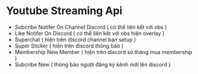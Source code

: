 # Youtube Streaming Api
- Subcribe Notifer On Channel Discord ( có thể liên kết với obs )
- Like Notifer On Discord ( có thể liên kết với obs hiện overlay )
- Superchat ( hiện trên discord channel bạn setup )
- Super Sticker ( hiện trên discord thông báo )
- Membership New Member ( hiện trên discord só tháng mua membership )
- Subcribe New ( thông báo người đăng ký kênh mới lên discord )
